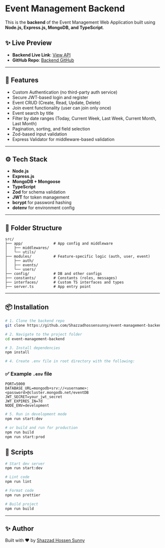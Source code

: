 # Event Management Backend

This is the **backend** of the Event Management Web Application built using **Node.js, Express.js, MongoDB, and TypeScript**.

## ✨ Live Preview

- **Backend Live Link**: [View API](https://event-management-backend-chi.vercel.app/)
- **GitHub Repo**: [Backend GitHub](https://github.com/Shazzadhossensunny/event-management-backend)

---

## 🚀 Features

- Custom Authentication (no third-party auth service)
- Secure JWT-based login and register
- Event CRUD (Create, Read, Update, Delete)
- Join event functionality (user can join only once)
- Event search by title
- Filter by date ranges (Today, Current Week, Last Week, Current Month, Last Month)
- Pagination, sorting, and field selection
- Zod-based input validation
- Express Validator for middleware-based validation

---

## ⚙️ Tech Stack

- **Node.js**
- **Express.js**
- **MongoDB + Mongoose**
- **TypeScript**
- **Zod** for schema validation
- **JWT** for token management
- **bcrypt** for password hashing
- **dotenv** for environment config

---

## 📁 Folder Structure

```
src/
├── app/              # App config and middleware
│   ├── middlewares/
│   └── utils/
├── modules/          # Feature-specific logic (auth, user, event)
│   ├── auth/
│   ├── events/
│   └── users/
├── config/           # DB and other configs
├── constants/        # Constants (roles, messages)
├── interfaces/       # Custom TS interfaces and types
├── server.ts         # App entry point
```

---

## 📦 Installation

```bash
# 1. Clone the backend repo
git clone https://github.com/Shazzadhossensunny/event-management-backend.git

# 2. Navigate to the project folder
cd event-management-backend

# 3. Install dependencies
npm install

# 4. Create .env file in root directory with the following:
```

### ✅ Example `.env` file

```env
PORT=5000
DATABASE_URL=mongodb+srv://<username>:<password>@cluster.mongodb.net/eventDB
JWT_SECRET=your_jwt_secret
JWT_EXPIRES_IN=7d
NODE_ENV=development
```

```bash
# 5. Run in development mode
npm run start:dev

# or build and run for production
npm run build
npm run start:prod
```

## 🧹 Scripts

```bash
# Start dev server
npm run start:dev

# Lint code
npm run lint

# Format code
npm run prettier

# Build project
npm run build
```

---

## ✨ Author

Built with ❤️ by [Shazzad Hossen Sunny](https://github.com/Shazzadhossensunny)
